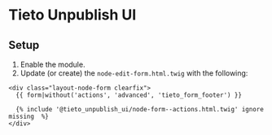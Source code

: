 # Tieto Unpublish UI
## Setup
1. Enable the module.
2. Update (or create) the ```node-edit-form.html.twig``` with the following:
```
<div class="layout-node-form clearfix">
  {{ form|without('actions', 'advanced', 'tieto_form_footer') }}

  {% include '@tieto_unpublish_ui/node-form--actions.html.twig' ignore missing  %}
</div>
```
